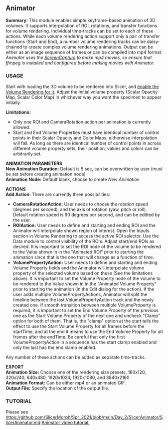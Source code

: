 ## Animator
**Summary:** This module enables simple keyframe-based animation of 3D volumes. It supports interpolation of ROI, rotations, and transfer functions for volume rendering. Individual time-tracks can be set to each of these actions. While each volume rendering action support only a pair of transfer functions (Start and End), a number volume rendering tracks can be daisy-chained to create complex volume rendering animations. Output can be either as an image sequence of frames or can be compiled into mp4 format. _Animator uses the [ScreenCapture](https://www.slicer.org/wiki/Documentation/4.10/Modules/ScreenCapture) to make mp4 movies, so ensure that ffmpeg is installed and configured before making movies with Animator._

### USAGE
Start with loading the 3D volume to be rendered into Slicer, and [enable the Volume Rendering for it](https://raw.githubusercontent.com/SlicerMorph/S_2020/master/Day_1/ImageStacks/Data_Volume_Rendering.png). Adjust the initial volume property (Scalar Opacity Map, Scalar Color Map) in whichever way you want the specimen to appear initially.

**Limitations:** 
  *  Only one ROI and CameraRotation action per animation is currently allowed.
  *  Start and End Volume Properties must have identical number of control points in their Scalar Opacity and Color Maps, eitherwise interpolation will fail. As long as there are identical number of control points in across different volume property sets, their position, values and colors can be arbitrarily set. 

**ANIMATION PARAMETERS**\
**New Animation Duration:** Default is 5 sec, can be overwritten by user (must be set before creating animation node)\
**Animation Node:** Default blank, choose to create _New Animation_


**ACTIONS**\
**Add Action:** There are currently three possibilities:

  * **CameraRotationAction:** User needs to choose the rotation speed (degrees per second), and the axis of rotation (yaw, pitch or roll). Default rotation speed is 90 degrees per second, and can be editted by the user.
  * **ROIAction:** User needs to define and starting and ending ROI and the Animator will interpolate shown region of interest.  Open the Inputs section in Volume Rendering to access the active ROI selector.  Use the Data module to control visibility of the ROIs. Adjust start/end ROIs as desired.  It is important to set the ROI node of the volume to be rendered to the Value shown in in the "Animated ROI" prior to starting the animation since that is the one that will change as a function of time.
  * **VolumePropertyAction:** User needs to define and starting and ending Volume Property fields and the Animator will interpolate volume property of the selected volume based on these (See the limitations above). It is important to set the Volume Property node of the volume to be rendered to the Value shown in in the "Animated Volume Property" prior to starting the animation (in the Edit dialog for the action). If the user adds multiple VolumePropertyActions, Animator will split the timeline between the last VolumePropertyAction track and the newly created one. If smooth transition between multiple VolumeProperty is required, it is important to set the End Volume Property of the previous one as the Start Volume Property of the next one and uncheck "Clamp" option for both of them.  That is, the "clamp" option at the start tells the effect to use the Start Volume Property for all frames before the startTime, and at the end it means to use the End Volume Property for all frames after the endTime.  Be careful that only the first VolumePropertyAction in a sequence has the start clamp enabled and only the last has the end clamp enabled.
  
Any number of these actions can be added as separate time-tracks. 
  
**EXPORT**\
**Animation Size:** Choose one of the rendering size presets, 160x120, 320x240, 640x480, 1920x1024, 1920x1080, and 3840x2160\
**Animation Format:** Can be either mp4 or an animated GIF.\
**Output File:** Specify the location of the output file. 


### TUTORIAL
Please see https://github.com/SlicerMorph/Spr_2021/blob/main/Day_2/SlicerAnimator/SlicerAnimator.md
[Animator video tutorial:](https://www.youtube.com/watch?v=9GBekYcJR4E)





